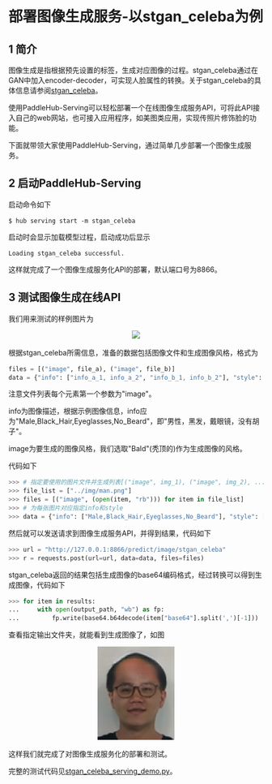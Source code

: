 # 部署图像生成服务-以stgan_celeba为例
## 1 简介
图像生成是指根据预先设置的标签，生成对应图像的过程。stgan_celeba通过在GAN中加入encoder-decoder，可实现人脸属性的转换。关于stgan_celeba的具体信息请参阅[stgan_celeba](https://paddlepaddle.org.cn/hubdetail?name=stgan_celeba&en_category=GANs)。

使用PaddleHub-Serving可以轻松部署一个在线图像生成服务API，可将此API接入自己的web网站，也可接入应用程序，如美图类应用，实现传照片修饰脸的功能。

下面就带领大家使用PaddleHub-Serving，通过简单几步部署一个图像生成服务。

## 2 启动PaddleHub-Serving
启动命令如下
```shell
$ hub serving start -m stgan_celeba
```
启动时会显示加载模型过程，启动成功后显示
```shell
Loading stgan_celeba successful.
```
这样就完成了一个图像生成服务化API的部署，默认端口号为8866。

## 3 测试图像生成在线API
我们用来测试的样例图片为  

<p align="center">  
<img src="../img/man.jpg" width="30%" />  
</p>  

根据stgan_celeba所需信息，准备的数据包括图像文件和生成图像风格，格式为
```python
files = [("image", file_a), ("image", file_b)]
data = {"info": ["info_a_1, info_a_2", "info_b_1, info_b_2"], "style": ["style_a", "style_b"]}
```
注意文件列表每个元素第一个参数为"image"。

info为图像描述，根据示例图像信息，info应为"Male,Black_Hair,Eyeglasses,No_Beard"，即"男性，黑发，戴眼镜，没有胡子"。

image为要生成的图像风格，我们选取"Bald"(秃顶的)作为生成图像的风格。

代码如下
```python
>>> # 指定要使用的图片文件并生成列表[("image", img_1), ("image", img_2), ... ]
>>> file_list = ["../img/man.png"]
>>> files = [("image", (open(item, "rb"))) for item in file_list]
>>> # 为每张图片对应指定info和style
>>> data = {"info": ["Male,Black_Hair,Eyeglasses,No_Beard"], "style": ["Bald"]}
```
然后就可以发送请求到图像生成服务API，并得到结果，代码如下

```python
>>> url = "http://127.0.0.1:8866/predict/image/stgan_celeba"
>>> r = requests.post(url=url, data=data, files=files)
```
stgan_celeba返回的结果包括生成图像的base64编码格式，经过转换可以得到生成图像，代码如下
```python
>>> for item in results:
...     with open(output_path, "wb") as fp:
...         fp.write(base64.b64decode(item["base64"].split(',')[-1]))
```
查看指定输出文件夹，就能看到生成图像了，如图

<p align="center">  
<img src="./stgan_output/Bald_man.png" width="30%" />  
</p>  


这样我们就完成了对图像生成服务化的部署和测试。

完整的测试代码见[stgan_celeba_serving_demo.py](stgan_celeba_serving_demo.py)。
